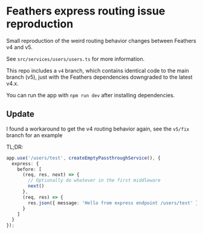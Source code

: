 # Feathers express routing issue reproduction

Small reproduction of the weird routing behavior changes between Feathers v4 and v5.

See `src/services/users/users.ts` for more information.

This repo includes a `v4` branch, which contains identical code to the main branch (v5),
just with the Feathers dependencies downgraded to the latest v4.x.

You can run the app with `npm run dev` after installing dependencies.

## Update

I found a workaround to get the v4 routing behavior again, see the `v5/fix` branch for an example

TL;DR:

```ts
app.use('/users/test', createEmptyPassthroughService(), {
  express: {
    before: [
      (req, res, next) => {
        // Optionally do whatever in the first middleware
        next()
      },
      (req, res) => {
        res.json({ message: 'Hello from express endpoint /users/test' })
      }
    ]
  }
});
```
